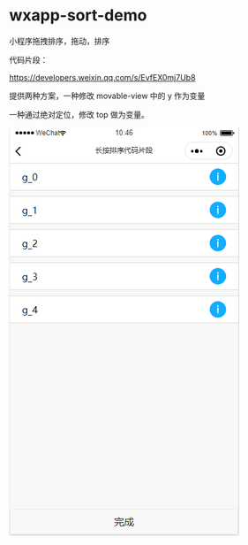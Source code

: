 # wxapp-sort-demo
小程序拖拽排序，拖动，排序



代码片段：

https://developers.weixin.qq.com/s/EvfEX0mj7Ub8

提供两种方案，一种修改 movable-view  中的 y 作为变量

一种通过绝对定位，修改 top 做为变量。


![image](https://github.com/weizuichunsun/wxapp-sort-demo/blob/master/images/x1.png?raw=true)
